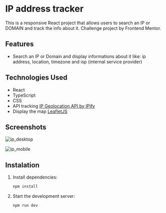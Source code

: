 # IP address tracker

This is a responsive React project that allows users to search an IP or DOMAIN and track the info about it.
Challenge project by Frontend Mentor.

## Features

- Search an IP or Domain and display informations about it like: ip address, location, timezone and isp (internal service provider)

## Technologies Used

- React
- TypeScript
- CSS
- API tracking [IP Geolocation API by IPify](https://geo.ipify.org/)
- Display the map [LeafletJS](https://leafletjs.com/)

## Screenshots
![ip_desktop](https://github.com/user-attachments/assets/d158ccf7-6bd4-4de2-8bdd-5f4047d2835f)

![ip_mobile](https://github.com/user-attachments/assets/4db4ee55-eaa5-4164-a7d8-92b0b347ae2c)


## Instalation

1. Install dependencies:

   ```sh
   npm install
   ```

2. Start the development server:
   ```sh
   npm run dev
   ```
